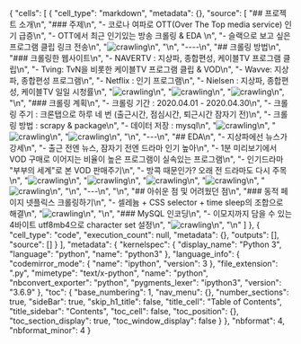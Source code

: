 {
 "cells": [
  {
   "cell_type": "markdown",
   "metadata": {},
   "source": [
    "## 프로젝트 소개\n",
    "### 주제\n",
    "- 코로나 여파로 OTT(Over The Top media service) 인기 급증\n",
    "- OTT에서 최근 인기있는 방송 크롤링 & EDA \n",
    "- 슬랙으로 보고 싶은 프로그램 클립 링크 전송\n",
    "![crawling](./슬라이드3.JPG)\n",
    "\n",
    "----\n",
    "## 크롤링 방법\n",
    "### 크롤링한 웹사이트\n",
    "- NAVERTV : 지상파, 종합편성, 케이블TV 프로그램 클립\n",
    "- Tving: TvN을 비롯한 케이블TV 프로그램 클립 & VOD\n",
    "- Wavve: 지상파, 종합편성 프로그램\n",
    "- Netflix : 인기 프로그램\n",
    "- Nielsen : 지상파, 종합편성, 케이블TV 일일 시청률\n",
    "![crawling](./슬라이드6.JPG)\n",
    "![crawling](./슬라이드7.JPG)\n",
    "![crawling](./최종발표_ver05.jpg)\n",
    "\n",
    "### 크롤링 계획\n",
    "- 크롤링 기간 : 2020.04.01 - 2020.04.30\n",
    "- 크롤링 주기 : 크론탭으로 하루 네 번 (출근시간, 점심시간, 퇴근시간 잠자기 전)\n",
    "- 크롤링 방법 : scrapy & package\n",
    "- 데이터 저장 : mysql\n",
    "![crawling](./슬라이드10.JPG)\n",
    "![crawling](./슬라이드11.JPG)\n",
    "![crawling](./슬라이드12.JPG)\n",
    "\n",
    "---\n",
    "## EDA\n",
    "- 지상파에선 뉴스가 강세\n",
    "- 출근 전엔 뉴스, 잠자기 전엔 드라마 인기 높아\n",
    "- 1분 미리보기에서 VOD 구매로 이어지는 비율이 높은 프로그램이 실속있는 프로그램\n",
    "- 인기드라마 \"부부의 세계\"로 본 VOD 판매주기\n",
    "- 방콕 때문인가? 오래 전 드라마도 다시 주목\n",
    "![crawling](./슬라이드21.JPG)\n",
    "![crawling](./슬라이드24.JPG)\n",
    "![crawling](./슬라이드26.JPG)\n",
    "![crawling](./슬라이드28.JPG)\n",
    "![crawling](./슬라이드29.JPG)\n",
    "\n",
    "---\n",
    "\n",
    "## 아쉬운 점 및 어려웠던 점\n",
    "### 동적 페이지 넷플릭스 크롤링하기\n",
    "- 셀레늄 + CSS selector + time sleep의 조합으로 해결\n",
    "![crawling](./슬라이드15.JPG)\n",
    "\n",
    "### MySQL 인코딩\n",
    "- 이모지까지 담을 수 있는 4바이트 utf8mb4으로 character set 설정\n",
    "![crawling](./슬라이드17.JPG)\n",
    "\n"
   ]
  },
  {
   "cell_type": "code",
   "execution_count": null,
   "metadata": {},
   "outputs": [],
   "source": []
  }
 ],
 "metadata": {
  "kernelspec": {
   "display_name": "Python 3",
   "language": "python",
   "name": "python3"
  },
  "language_info": {
   "codemirror_mode": {
    "name": "ipython",
    "version": 3
   },
   "file_extension": ".py",
   "mimetype": "text/x-python",
   "name": "python",
   "nbconvert_exporter": "python",
   "pygments_lexer": "ipython3",
   "version": "3.6.9"
  },
  "toc": {
   "base_numbering": 1,
   "nav_menu": {},
   "number_sections": true,
   "sideBar": true,
   "skip_h1_title": false,
   "title_cell": "Table of Contents",
   "title_sidebar": "Contents",
   "toc_cell": false,
   "toc_position": {},
   "toc_section_display": true,
   "toc_window_display": false
  }
 },
 "nbformat": 4,
 "nbformat_minor": 4
}
